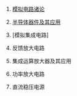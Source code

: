 1. [模拟电路诸论]()
2. [半导体器件及其应用](md/半导体器件及其应用.md)
3. [模拟集成电路]

4. 反馈放大电路

5. 集成运算放大器及其应用


6. 功率放大电路

7. 直流稳压电源

